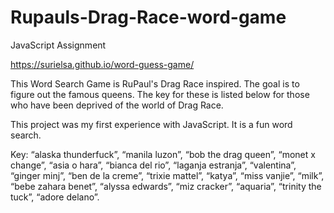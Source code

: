 # Rupauls-Drag-Race-word-game

JavaScript Assignment

https://surielsa.github.io/word-guess-game/

This Word Search Game is RuPaul's Drag Race inspired. The goal is to figure out the famous queens. The key for these is listed below for those who have been deprived of the world of Drag Race.

This project was my first experience with JavaScript. It is a fun word search.

Key: “alaska thunderfuck”, “manila luzon”, “bob the drag queen”, “monet x change”, “asia o hara”, “bianca del rio”, “laganja estranja”, “valentina”, “ginger minj”, “ben de la creme”, “trixie mattel”, “katya”, “miss vanjie”, “milk”, “bebe zahara benet”, “alyssa edwards”, “miz cracker”, “aquaria”, “trinity the tuck”, “adore delano”.
